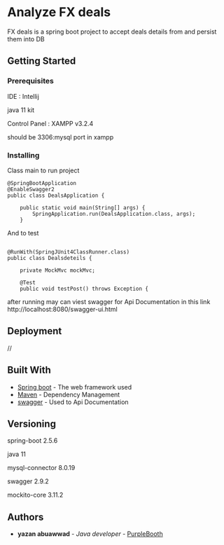 # Analyze FX deals

FX deals is a spring boot project to accept deals details from and persist them into DB

## Getting Started


 

### Prerequisites

 IDE : Intellij

 java 11 kit
 
  Control Panel : XAMPP v3.2.4 
  
should be 3306:mysql port in xampp

 

### Installing

Class main to run project

```
@SpringBootApplication
@EnableSwagger2
public class DealsApplication {

    public static void main(String[] args) {
        SpringApplication.run(DealsApplication.class, args);
    }

```


And to test
```

@RunWith(SpringJUnit4ClassRunner.class)
public class Dealsdeteils {

    private MockMvc mockMvc;

    @Test
    public void testPost() throws Exception {

```
 

 after running may can viest swagger for Api Documentation in this link 
 http://localhost:8080/swagger-ui.html
                                         
 



## Deployment

//

## Built With

* [Spring boot](https://spring.io/projects/spring-boot) - The web framework used
* [Maven](https://maven.apache.org/) - Dependency Management
* [swagger](https://swagger.io/) - Used to Api Documentation
                                           



## Versioning

 spring-boot 2.5.6
 
  java  11 
  
  mysql-connector 8.0.19
  
  swagger 2.9.2
  
  mockito-core 3.11.2

## Authors

* **yazan abuawwad** - *Java developer* - [PurpleBooth](https://github.com/Yazan-Abuawwad)

 
 
 
